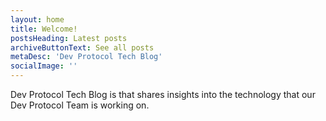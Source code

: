 ```yaml
---
layout: home
title: Welcome!
postsHeading: Latest posts
archiveButtonText: See all posts
metaDesc: 'Dev Protocol Tech Blog'
socialImage: ''
---
```


Dev Protocol Tech Blog is that shares insights into the technology that our Dev Protocol Team is working on.
